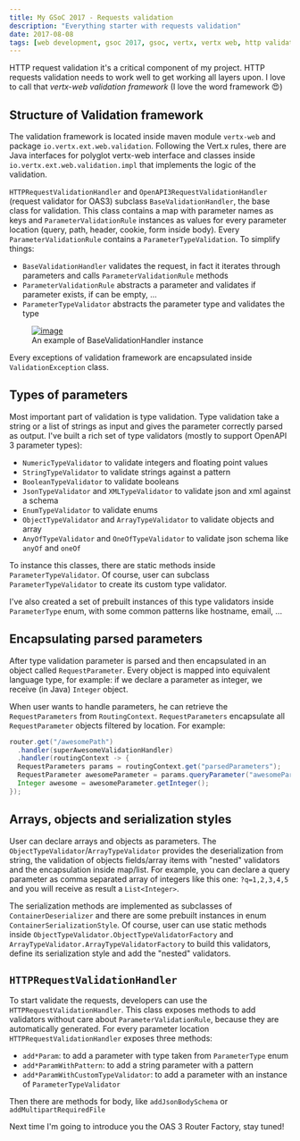 ```yaml
---
title: My GSoC 2017 - Requests validation
description: "Everything starter with requests validation"
date: 2017-08-08
tags: [web development, gsoc 2017, gsoc, vertx, vertx web, http validation]
---
```


HTTP request validation it's a critical component of my project. HTTP requests validation needs to work well to get working all layers upon. I love to call that _vertx-web validation framework_ (I love the word framework :heart_eyes:)

## Structure of Validation framework
The validation framework is located inside maven module `vertx-web` and package `io.vertx.ext.web.validation`. Following the Vert.x rules, there are Java interfaces for polyglot vertx-web interface and classes inside `io.vertx.ext.web.validation.impl` that implements the logic of the validation.

`HTTPRequestValidationHandler` and `OpenAPI3RequestValidationHandler` (request validator for OAS3) subclass `BaseValidationHandler`, the base class for validation. This class contains a map with parameter names as keys and `ParameterValidationRule` instances as values for every parameter location (query, path, header, cookie, form inside body). Every `ParameterValidationRule` contains a `ParameterTypeValidation`. To simplify things:

* `BaseValidationHandler` validates the request, in fact it iterates through parameters and calls `ParameterValidationRule` methods
* `ParameterValidationRule` abstracts a parameter and validates if parameter exists, if can be empty, ...
* `ParameterTypeValidator` abstracts the parameter type and validates the type

<figure>
  <a href="{{ site.url }}/images/vertx-web-validation-structure.png" class="image-popup"><img src="{{ site.url }}/images/vertx-web-validation-structure.png" alt="image"></a>
  <figcaption>An example of BaseValidationHandler instance</figcaption>
</figure>

Every exceptions of validation framework are encapsulated inside `ValidationException` class.

## Types of parameters
Most important part of validation is type validation. Type validation take a string or a list of strings as input and gives the parameter correctly parsed as output. I've built a rich set of type validators (mostly to support OpenAPI 3 parameter types):

* `NumericTypeValidator` to validate integers and floating point values
* `StringTypeValidator` to validate strings against a pattern
* `BooleanTypeValidator` to validate booleans
* `JsonTypeValidator` and `XMLTypeValidator` to validate json and xml against a schema
* `EnumTypeValidator` to validate enums
* `ObjectTypeValidator` and `ArrayTypeValidator` to validate objects and array
* `AnyOfTypeValidator` and `OneOfTypeValidator` to validate json schema like `anyOf` and `oneOf`

To instance this classes, there are static methods inside `ParameterTypeValidator`. Of course, user can subclass `ParameterTypeValidator` to create its custom type validator.

I've also created a set of prebuilt instances of this type validators inside `ParameterType` enum, with some common patterns like hostname, email, ...

## Encapsulating parsed parameters
After type validation parameter is parsed and then encapsulated in an object called `RequestParameter`. Every object is mapped into equivalent language type, for example: if we declare a parameter as integer, we receive (in Java) `Integer` object.

When user wants to handle parameters, he can retrieve the `RequestParameters` from `RoutingContext`. `RequestParameters` encapsulate all `RequestParameter` objects filtered by location. For example:

```java
router.get("/awesomePath")
  .handler(superAwesomeValidationHandler)
  .handler(routingContext -> {
  RequestParameters params = routingContext.get("parsedParameters");
  RequestParameter awesomeParameter = params.queryParameter("awesomeParameter");
  Integer awesome = awesomeParameter.getInteger();
});
```

## Arrays, objects and serialization styles
User can declare arrays and objects as parameters. The `ObjectTypeValidator`/`ArrayTypeValidator` provides the deserialization from string, the validation of objects fields/array items with "nested" validators and the encapsulation inside map/list. For example, you can declare a query parameter as comma separated array of integers like this one: `?q=1,2,3,4,5` and you will receive as result a `List<Integer>`.

The serialization methods are implemented as subclasses of `ContainerDeserializer` and there are some prebuilt instances in enum `ContainerSerializationStyle`. Of course, user can use static methods inside `ObjectTypeValidator.ObjectTypeValidatorFactory` and `ArrayTypeValidator.ArrayTypeValidatorFactory` to build this validators, define its serialization style and add the "nested" validators.

## `HTTPRequestValidationHandler`
To start validate the requests, developers can use the `HTTPRequestValidationHandler`. This class exposes methods to add validators without care about `ParameterValidationRule`, because they are automatically generated. For every parameter location `HTTPRequestValidationHandler` exposes three methods:

* `add*Param`: to add a parameter with type taken from `ParameterType` enum
* `add*ParamWithPattern`: to add a string parameter with a pattern
* `add*ParamWithCustomTypeValidator`: to add a parameter with an instance of `ParameterTypeValidator`

Then there are methods for body, like `addJsonBodySchema` or `addMultipartRequiredFile`


Next time I'm going to introduce you the OAS 3 Router Factory, stay tuned!


